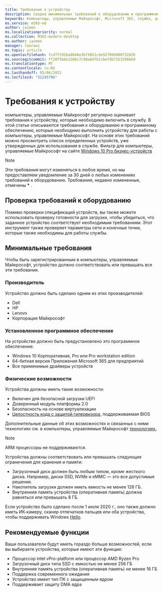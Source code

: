 ```yaml
---
title: Требования к устройству
description: Сводка минимальных требований к оборудованию и программному обеспечению для устройств для работы с компьютеры, управляемые Майкрософт
keywords: Компьютеры, управляемые Майкрософт, Microsoft 365, служба, документация
ms.service: m365-md
author: jaimeo
ms.localizationpriority: normal
ms.collection: M365-modern-desktop
ms.author: jaimeo
manager: laurawi
ms.topic: article
ms.openlocfilehash: fcd7f192ba0846e3bf3051cde927095088f32d26
ms.sourcegitcommit: ff20f5b4e3268c7c98a84fb1cbe7db7151596b6d
ms.translationtype: MT
ms.contentlocale: ru-RU
ms.lasthandoff: 05/06/2021
ms.locfileid: "52245796"
---
```

# <a name="device-requirements"></a>Требования к устройству

компьютеры, управляемые Майкрософт регулярно оценивает требования к устройству, которые необходимо включить в службу. В этой статье описываются требования к оборудованию и программному обеспечению, которые необходимо выполнить устройству для работы с компьютеры, управляемые Майкрософт. На основе этих требований можно просмотреть список определенных устройств, уже утвержденных для использования в службе. Фильтр для компьютеры, управляемые Майкрософт на сайте [Windows 10 Pro бизнес-устройств](https://www.microsoft.com/windowsforbusiness/view-all-devices)

> [!NOTE]
> Эти требования могут изменяться в любое время, но мы предоставляем уведомление за 30 дней о любых изменениях требований к оборудованию. Требования, недавно измененные, отмечены **\*** . 

## <a name="check-hardware-requirements"></a>Проверка требований к оборудованию

Помимо проверки спецификаций устройств, вы также [](../get-ready/readiness-assessment-downloadable.md) можете использовать проверку готовности для загрузки, чтобы убедиться, что заданное устройство соответствует необходимым требованиям. Этот инструмент также проверяет параметры сети и конечные точки, которые также необходимы для работы службы.

## <a name="minimum-requirements"></a>Минимальные требования

Чтобы быть зарегистрированным в компьютеры, управляемые Майкрософт, устройство должно соответствовать или превышать все эти требования.

### <a name="manufacturer"></a>Производитель

Устройство должно быть сделано одним из этих производителей:

- Dell
- HP
- Lenovo
- Корпорация Майкрософт


### <a name="installed-software"></a>Установленное программное обеспечение

На устройстве должно быть предустановлено это программное обеспечение:

- Windows 10 Корпоративная, Pro или Pro workstation edition
- 64-битная версия Приложения Microsoft 365 для предприятий 
- Все применимые драйверы устройств


### <a name="physical-features"></a>Физические возможности

Устройства должны иметь такие возможности:

- Включен для безопасной загрузки UEFI 
- Доверенный модуль платформы 2.0 
- Безопасность на основе виртуализации 
- [Целостность кода с защитой гипервизора,](/windows-hardware/drivers/bringup/device-guard-and-credential-guard) поддерживаемая BIOS

Дополнительные данные об этих возможностях и связанных с ними технологиях см. в компьютеры, управляемые Майкрософт [технологиях.](../intro/technologies.md)

> [!NOTE]
> ARM процессоры не поддерживаются.

Устройства должны соответствовать или превышать следующие ограничения для хранения и памяти:

- Загрузочный диск должен быть любым типом, кроме жесткого диска. Например, диски SSD, NVMe и eMMC — это все допустимые решения.
- Накопитель загрузки должен иметь емкость не менее 128 ГБ.
- Внутренняя память устройства (оперативная память) должна равняться или превышать 8 ГБ.

Если устройство было сделано после 1 июля 2020 г., оно также должно иметь ИК-камеру, сканер отпечатков пальцев или оба устройства, чтобы поддерживать Windows [Hello](/windows-hardware/design/device-experiences/windows-hello-enhanced-sign-in-security).

## <a name="recommended-features"></a>Рекомендуемые функции

Ваши пользователи будут иметь гораздо больше возможностей, если вы выбираете устройства, которые имеют эти функции:

- Процессор intel vPro-platform или процессор AMD Ryzen Pro
- Загрузочный диск типа SSD с емкостью не менее 256 ГБ
- Внутренняя память устройства (оперативная память) не менее 16 ГБ
- Поддержка современного ожидания
- Устройство имеет тип ПК с защищенным ядром
- Поддерживает защиту DMA ядра
